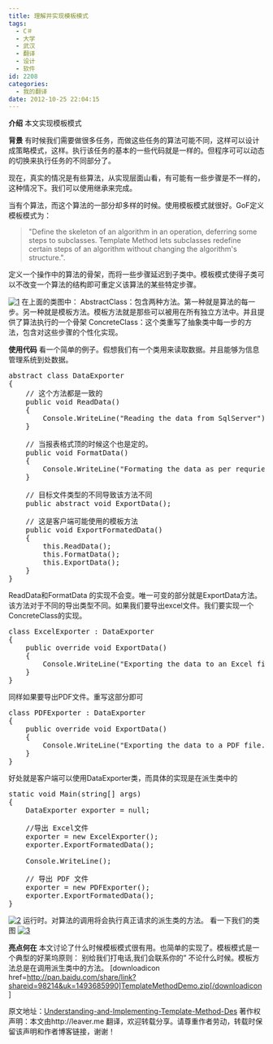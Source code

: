 ```yaml
---
title: 理解并实现模板模式
tags:
  - C＃
  - 大学
  - 武汉
  - 翻译
  - 设计
  - 软件
id: 2208
categories:
  - 我的翻译
date: 2012-10-25 22:04:15
---
```


**介绍**
本文实现模板模式

**背景**
有时候我们需要做很多任务，而做这些任务的算法可能不同，这样可以设计成策略模式，这样。执行该任务的基本的一些代码就是一样的。但程序可可以动态的切换来执行任务的不同部分了。

现在，真实的情况是有些算法，从实现层面山看，有可能有一些步骤是不一样的，这种情况下。我们可以使用继承来完成。

当有个算法，而这个算法的一部分却多样的时候。使用模板模式就很好。GoF定义模板模式为：

> "Define the skeleton of an algorithm in an operation, deferring some steps to subclasses. Template Method lets subclasses redefine certain steps of an algorithm without changing the algorithm's structure.".

定义一个操作中的算法的骨架，而将一些步骤延迟到子类中。模板模式使得子类可以不改变一个算法的结构即可重定义该算法的某些特定步骤。

[![](/images/013b89f26820a073c2044e0aa42a4d54a089e0b8.jpg "1")](http://leaverimage.b0.upaiyun.com/28596_o.jpg)
在上面的类图中：
AbstractClass：包含两种方法。第一种就是算法的每一步。另一种就是模板方法。模板方法就是那些可以被用在所有独立方法中。并且提供了算法执行的一个骨架
ConcreteClass：这个类重写了抽象类中每一步的方法，包含对这些步骤的个性化实现。

**使用代码**
看一个简单的例子。假想我们有一个类用来读取数据。并且能够为信息管理系统到处数据。

<pre class="lang:default decode:true " >abstract class DataExporter
{
    // 这个方法都是一致的
    public void ReadData()
    {
        Console.WriteLine("Reading the data from SqlServer");
    }

    // 当报表格式顶的时候这个也是定的。
    public void FormatData()
    {
        Console.WriteLine("Formating the data as per requriements.");
    }

    // 目标文件类型的不同导致该方法不同
    public abstract void ExportData();        

    // 这是客户端可能使用的模板方法
    public void ExportFormatedData()
    {
        this.ReadData();
        this.FormatData();
        this.ExportData();
    }
}</pre> 

ReadData和FormatData 的实现不会变。唯一可变的部分就是ExportData方法。该方法对于不同的导出类型不同。如果我们要导出excel文件。我们要实现一个ConcreteClass的实现。

<pre class="lang:default decode:true " >class ExcelExporter : DataExporter
{
    public override void ExportData()
    {
        Console.WriteLine("Exporting the data to an Excel file.");
    }
}</pre> 

同样如果要导出PDF文件。重写这部分即可

<pre class="lang:default decode:true " >class PDFExporter : DataExporter
{
    public override void ExportData()
    {
        Console.WriteLine("Exporting the data to a PDF file.");
    }
}
</pre> 

好处就是客户端可以使用DataExporter类，而具体的实现是在派生类中的

<pre class="lang:default decode:true " >static void Main(string[] args)
{
    DataExporter exporter = null;

    //导出 Excel文件
    exporter = new ExcelExporter();
    exporter.ExportFormatedData();

    Console.WriteLine();

    // 导出 PDF 文件
    exporter = new PDFExporter();
    exporter.ExportFormatedData();
}
</pre> 

[![](/images/1bf614457e0728646a9997af084aa990ef0ea3cb.jpg "2")](http://leaverimage.b0.upaiyun.com/28597_o.jpg)
运行时。对算法的调用将会执行真正请求的派生类的方法。
看一下我们的类图
 [![](/images/1653c7412c7218518495704e23ebaf2ccdd66712.jpg "3")](http://leaverimage.b0.upaiyun.com/28598_o.jpg)

**亮点何在**
本文讨论了什么时候模板模式很有用。也简单的实现了。模板模式是一个典型的好莱坞原则：
别给我们打电话,我们会联系你的” 不论什么时候。模板方法总是在调用派生类中的方法。
[downloadicon href=http://pan.baidu.com/share/link?shareid=98214&uk=1493685990]TemplateMethodDemo.zip[/downloadicon]

原文地址：[Understanding-and-Implementing-Template-Method-Des](http://www.codeproject.com/Articles/482196/Understanding-and-Implementing-Template-Method-Des)
著作权声明：本文由http://leaver.me 翻译，欢迎转载分享。请尊重作者劳动，转载时保留该声明和作者博客链接，谢谢！